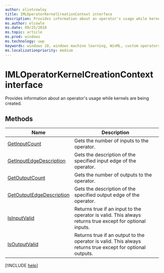 ```yaml
---
author: eliotcowley
title: IMLOperatorKernelCreationContext interface
description: Provides information about an operator's usage while kernels are being created.
ms.author: elcowle
ms.date: 09/25/2018
ms.topic: article
ms.prod: windows
ms.technology: uwp
keywords: windows 10, windows machine learning, WinML, custom operators, IMLOperatorKernelCreationContext
ms.localizationpriority: medium
---
```


# IMLOperatorKernelCreationContext interface

Provides information about an operator's usage while kernels are being created.

## Methods

| Name | Description |
|------|-------------|
| [GetInputCount](IMLOperatorKernelCreationContext_GetInputCount.md) | Gets the number of inputs to the operator. |
| [GetInputEdgeDescription](IMLOperatorKernelCreationContext_GetInputEdgeDescription.md) | Gets the description of the specified input edge of the operator. |
| [GetOutputCount](IMLOperatorKernelCreationContext_GetOutputCount.md) | Gets the number of outputs to the operator. |
| [GetOutputEdgeDescription](IMLOperatorKernelCreationContext_GetOutputEdgeDescription.md) | Gets the description of the specified output edge of the operator. |
| [IsInputValid](IMLOperatorKernelCreationContext_IsInputValid.md) | Returns true if an input to the operator is valid. This always returns true except for optional inputs. |
| [IsOutputValid](IMLOperatorKernelCreationContext_IsOutputValid.md) | Returns true if an output to the operator is valid. This always returns true except for optional outputs. |

[!INCLUDE [help](../includes/get-help.md)]